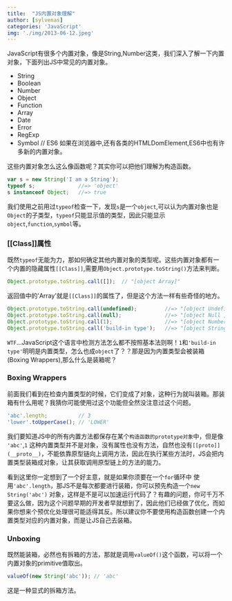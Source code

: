```yaml
---
title:  "JS内置对象理解"
author: [sylvenas]
categories: 'JavaScript'
img: './img/2013-06-12.jpeg'
---
```

JavaScript有很多个内置对象，像是String,Number这类，我们深入了解一下内置对象，下面列出JS中常见的内置对象。
* String
* Boolean
* Number
* Object
* Function
* Array
* Date
* Error
* RegExp
* Symbol   // ES6
如果在浏览器中,还有各类的HTMLDomElement,ES6中也有许多新的内置对象。

这些内置对象怎么这么像函数呢？其实你可以把他们理解为构造函数。
``` js
var s = new String('I am a String');
typeof s;              //=> 'object'
s instanceof Object;   //=> true
```
我们使用之前用过`typeof`检查一下，发现`s`是一个`object`,可以认为内置对象也是`Object`的子类型，`typeof`只能显示值的类型，因此只能显示`object`,`function`,`symbol`等。

### [[Class]]属性
既然`typeof`无能为力，那如何确定其他内置对象的类型呢。这些内置对象都有一个内置的隐藏属性`[[Class]]`,需要用`Object.prototype.toString()`方法来判断。

``` js
Object.prototype.toString.call([]);  // "[object Array]"
```
返回值中的'Array'就是`[[Class]]`的属性了，但是这个方法一样有些奇怪的地方。
``` js
Object.prototype.toString.call(undefined);         //=> "[object Undefined]"
Object.prototype.toString.call(null);              //=> "[object Null ]"
Object.prototype.toString.call(1);                 //=> "[object Number]"
Object.prototype.toString.call('build-in type');   //=> "[object String]"
```
`WTF`...JavaScript这个语言中检测方法怎么都不按照基本法则啊！`1`和`'build-in type'`明明是内置类型，怎么也成`object`了？？那是因为内置类型会被装箱(Boxing Wrappers),那么什么是装箱呢？

### Boxing Wrappers
前面我们看到在检查内置类型的时候，它们变成了对象，这种行为就叫装箱。那装箱有什么用呢？我猜你可能使用过这个功能但全然没注意过这个问题。
``` js
'abc'.length;          // 3
'lower'.toUpperCase(); // 'LOWER'
```
我们要知道JS中的所有内置方法都保存在某个`构造函数的prototype对象`中，但是像 `'abc'`,`1` 这种内置类型并不是对象，没有属性也没有方法，自然也没有`[[proto]](__proto__)`，不能依靠原型链向上调用方法，因此在执行某些方法时，JS会把内置类型装箱成对象，让其获取调用原型链上的方法的能力。

看到这里你一定想到了一个好主意，就是如果你须要在一个`for`循环中 使用`'abc'.length`，那JS不是每次都要进行装箱，你可以预先构造一个`new String('abc')` 对象，这样是不是可以加速运行代码了？有趣的问题，你可千万不要这么做，因为这个问题早期的开发者早就想到了，因此他们已经做了优化，而如果你想来个预优化处理很可能适得其反。所以建议你不要使用构造函数创建一个内置类型对应的内置对象，而是让JS自己去装箱。

### Unboxing
既然能装箱，必然也有拆箱的方法，那就是调用`valueOf()`这个函数，可以将一个内置对象的primitive值取出。
``` js
valueOf(new String('abc')); // 'abc'
```
这是一种显式的拆箱方法。